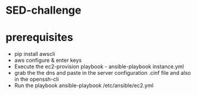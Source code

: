 # SED-challenge
# prerequisites
* pip install awscli 
* aws configure & enter keys 
* Execute the ec2-provision playbook - ansible-playbook instance.yml
* grab the the dns and paste in the server configuration .cinf file and also in the openssh-cli 
* Run the playbook ansible-playbook /etc/ansible/ec2.yml
